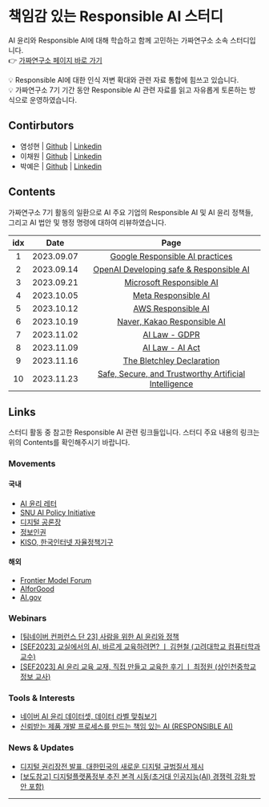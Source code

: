 # 책임감 있는 Responsible AI 스터디

AI 윤리와 Responsible AI에 대해 학습하고 함께 고민하는 가짜연구소 소속 스터디입니다.  
👉 [가짜연구소 페이지 바로 가기](https://pseudo-lab.com/Responsible-AI-a2a68d70cbca404188cc3b0b0af3b908)

💡 Responsible AI에 대한 인식 저변 확대와 관련 자료 통합에 힘쓰고 있습니다.  
💡 가짜연구소 7기 기간 동안 Responsible AI 관련 자료를 읽고 자유롭게 토론하는 방식으로 운영하였습니다.

## Contirbutors
- 염성현 | [Github](https://github.com/neulvo) | [Linkedin](https://www.linkedin.com/in/neulvo/)
- 이채원 | [Github](https://github.com/ChaiwonLee) | [Linkedin]()
- 박예은 | [Github]() | [Linkedin]()

## Contents
가짜연구소 7기 활동의 일환으로 AI 주요 기업의 Responsible AI 및 AI 윤리 정책들, 그리고 AI 법안 및 행정 명령에 대하여 리뷰하였습니다.

| idx | Date | Page | 
| :--: | :--: | :--: |
| 1 | 2023.09.07 | [Google Responsible AI practices](./study_review/week1_google.md)| 
| 2 | 2023.09.14 | [OpenAI Developing safe & Responsible AI](./study_review/week2_openAI.md)| 
| 3 | 2023.09.21 | [Microsoft Responsible AI](./study_review/week3_microsoft.md)| 
| 4 | 2023.10.05 | [Meta Responsible AI](./study_review/week4_meta.md)| 
| 5 | 2023.10.12 | [AWS Responsible AI](./study_review/week5_aws.md)| 
| 6 | 2023.10.19 | [Naver, Kakao Responsible AI](./study_review/week6_naver_kakao.md)| 
| 7 | 2023.11.02 | [AI Law - GDPR](./study_review/week7_GDPR.md)| 
| 8 | 2023.11.09 | [AI Law - AI Act](./study_review/week8_AI_Act.md)| 
| 9 | 2023.11.16 | [The Bletchley Declaration](./study_review/week9_the_bletchley_declaration.md)| 
| 10 | 2023.11.23 | [Safe, Secure, and Trustworthy Artificial Intelligence](./study_review/week10_whitehouse.md)| 

## Links
스터디 활동 중 참고한 Responsible AI 관련 링크들입니다. 스터디 주요 내용의 링크는 위의 Contents를 확인해주시기 바랍니다.

### Movements

#### 국내
- [AI 윤리 레터](https://ai-ethics.stibee.com/)
- [SNU AI Policy Initiative](https://sapi.co.kr)
- [디지털 공론장](http://www.beingdigital.kr/front/main.do)
- [정보인권](https://act.jinbo.net/wp/)
- [KISO, 한국인터넷 자율정책기구](https://www.kiso.or.kr)

#### 해외
- [Frontier Model Forum](https://blog.google/outreach-initiatives/public-policy/google-microsoft-openai-anthropic-frontier-model-forum/?utm_source=pytorchkr)
- [AIforGood](https://aiforgood.itu.int/)
- [AI.gov](https://ai.gov/)

### Webinars
- [[팀네이버 컨퍼런스 단 23] 사람을 위한 AI 윤리와 정책](https://youtu.be/hVkjWFrRLwg?si=OPWyZ0soYDoHuInf)
- [[SEF2023] 교실에서의 AI, 바르게 교육하려면? ㅣ 김현철 (고려대학교 컴퓨터학과 교수)](https://youtu.be/WLSoLPUsyw8?si=RtSgwIu8Dd14pGmR)
- [[SEF2023] AI 윤리 교육 교재, 직접 만들고 교육한 후기 ㅣ 최정원 (상인천중학교 정보 교사)](https://youtu.be/6B0uXqqXgMc?si=wkzWKov_Jy0rAZSd)

### Tools & Interests
- [네이버 AI 윤리 데이터셋, 데이터 라벨 맞춰보기](https://naver-llm-safety.pages.dev/square)
- [신뢰받는 제품 개발 프로세스를 만드는 책임 있는 AI (RESPONSIBLE AI)](https://m.post.naver.com/viewer/postView.naver?volumeNo=36448854&memberNo=36733075&searchKeyword=AI%20%EB%B8%8C%EB%9E%9C%EB%93%9C&searchRank=191)

### News & Updates
- [디지털 권리장전 발표, 대한민국의 새로운 디지털 규범질서 제시](https://eiec.kdi.re.kr/policy/materialView.do?num=243174)
- [[보도참고] 디지털플랫폼정부 추진 본격 시동(초거대 인공지능(AI) 경쟁력 강화 방안 포함)](https://www.msit.go.kr/bbs/view.do?sCode=user&bbsSeqNo=94&nttSeqNo=3182943)
---